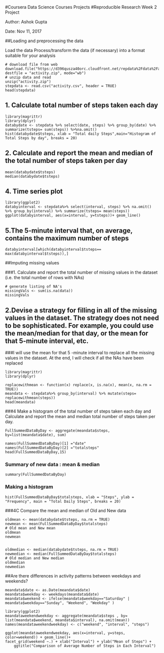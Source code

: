 
#Coursera Data Science Courses Projects
#Reproducible Research Week 2 Project

Author: Ashok Gupta

Date: Nov 11, 2017

##Loading and preprocessing the data

Load the data
Process/transform the data (if necessary) into a format suitable for your analysis

```{r}
# download file from web
download.file("https://d396qusza40orc.cloudfront.net/repdata%2Fdata%2Factivity.zip", destfile = "activity.zip", mode="wb")
# unzip data and read 
unzip("activity.zip")
stepdata <- read.csv("activity.csv", header = TRUE)
head(stepdata)
```

## 1. Calculate total number of steps taken each day
```{r}
library(magrittr)
library(dplyr)
databydate <- stepdata %>% select(date, steps) %>% group_by(date) %>% summarize(tsteps= sum(steps)) %>%na.omit()
hist(databydate$tsteps, xlab = "Total daily Steps",main="Histogram of Total Steps by day", breaks = 20)
```

## 2. Calculate and report the mean and median of the total number of steps taken per day
```{r}
mean(databydate$tsteps)
median(databydate$tsteps)
```

## 4. Time series plot
```{r}
library(ggplot2)
databyinterval <- stepdata%>% select(interval, steps) %>% na.omit() %>% group_by(interval) %>% summarize(tsteps= mean(steps)) 
ggplot(databyinterval, aes(x=interval, y=tsteps))+ geom_line()
```

## 5.The 5-minute interval that, on average, contains the maximum number of steps
```{r}
databyinterval[which(databyinterval$tsteps== max(databyinterval$tsteps)),]
```

##Imputing missing values

###1. Calculate and report the total number of missing values in the dataset (i.e. the total number of rows with NAs)

```{r}
# generate listing of NA's
missingVals <- sum(is.na(data))
missingVals
```

## 2.Devise a strategy for filling in all of the missing values in the dataset. The strategy does not need to be sophisticated. For example, you could use the mean/median for that day, or the mean for that 5-minute interval, etc. 

###I will use the mean for that 5 -minute interval to replace all the missing values in the dataset. At the end, I will check if all the NAs have been replaced


```{r}
library(magrittr)
library(dplyr)

replacewithmean <- function(x) replace(x, is.na(x), mean(x, na.rm = TRUE))
meandata <- stepdata%>% group_by(interval) %>% mutate(steps= replacewithmean(steps))
head(meandata)
```

###4 Make a histogram of the total number of steps taken each day and Calculate and report the mean and median total number of steps taken per day.
```{r}
FullSummedDataByDay <- aggregate(meandata$steps, by=list(meandata$date), sum)

names(FullSummedDataByDay)[1] ="date"
names(FullSummedDataByDay)[2] ="totalsteps"
head(FullSummedDataByDay,15)
```


### Summary of new data : mean & median
```{r}
summary(FullSummedDataByDay)
```

### Making a histogram
```{r}
hist(FullSummedDataByDay$totalsteps, xlab = "Steps", ylab = "Frequency", main = "Total Daily Steps", breaks = 20)
```

###4C Compare the mean and median of Old and New data
```{r}
oldmean <- mean(databydate$tsteps, na.rm = TRUE)
newmean <- mean(FullSummedDataByDay$totalsteps)
# Old mean and New mean
oldmean
newmean


oldmedian <- median(databydate$tsteps, na.rm = TRUE)
newmedian <- median(FullSummedDataByDay$totalsteps)
# Old median and New median
oldmedian
newmedian

```    

##Are there differences in activity patterns between weekdays and weekends?
```{r}
meandata$date <- as.Date(meandata$date)
meandata$weekday <- weekdays(meandata$date)
meandata$weekend <- ifelse(meandata$weekday=="Saturday" | meandata$weekday=="Sunday", "Weekend", "Weekday" )
```

```{r}
library(ggplot2)
meandataweekendweekday <- aggregate(meandata$steps , by= list(meandata$weekend, meandata$interval), na.omit(mean))
names(meandataweekendweekday) <- c("weekend", "interval", "steps")

ggplot(meandataweekendweekday, aes(x=interval, y=steps, color=weekend)) + geom_line()+
facet_grid(weekend ~.) + xlab("Interval") + ylab("Mean of Steps") +
    ggtitle("Comparison of Average Number of Steps in Each Interval")
```


